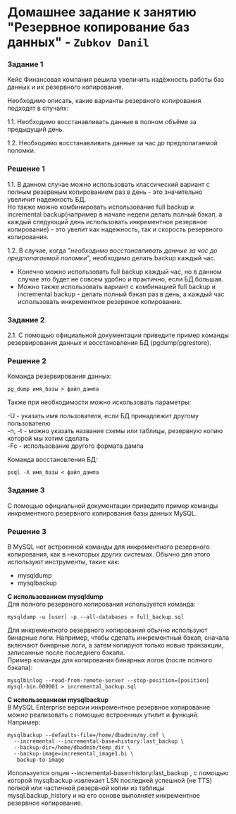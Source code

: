 # Домашнее задание к занятию "Резервное копирование баз данных" - `Zubkov Danil`

### Задание 1
Кейс
Финансовая компания решила увеличить надёжность работы баз данных и их резервного копирования.

Необходимо описать, какие варианты резервного копирования подходят в случаях:

1.1. Необходимо восстанавливать данные в полном объёме за предыдущий день.

1.2. Необходимо восстанавливать данные за час до предполагаемой поломки.

### Решение 1
1.1. В данном случае можно использовать классический вариант с полным резервным копированием раз в день - это значительно увеличит надежность БД.<br>
Но также можно комбинировать использование full backup и incremental backup(например в начале недели делать полный бэкап, а каждый следующий день использовать инкрементное резервное копирование) - это увелит как надежность, так и скорость резервного копирования.

1.2. В случае, когда "*необходимо восстанавливать данные за час до предполагаемой поломки*", необходимо делать backup каждый час.
- Конечно можно использовать full backup каждый час, но в данном случае это будет не совсем удобно и практично, если БД большая.
- Можно также использовать вариант с комбинацией full backup и incremental backup - делать полный бэкап раз в день, а каждый час использовать инкрементное резервное копирование.


### Задание 2
2.1. С помощью официальной документации приведите пример команды резервирования данных и восстановления БД (pgdump/pgrestore).

### Решение 2

Команда резервирования данных:
```
pg_dump имя_базы > файл_дампа
```
Также при необходимости можно искользовать параметры:

-U - указать имя пользователя, если БД принадлежит другому пользователю<br>
-n, -t - можно указать название схемы или таблицы, резервную копию которой мы хотим сделать<br>
-Fc - использование другого формата дампа<br>

Команда восстановления БД:
```
psql -X имя_базы < файл_дампа
```


### Задание 3
С помощью официальной документации приведите пример команды инкрементного резервного копирования базы данных MySQL.

### Решение 3
В MySQL нет встроенной команды для инкрементного резервного копирования, как в некоторых других системах. Обычно для этого используют инструменты, такие как:
- mysqldump
- mysqlbackup<br>

**С использованием mysqldump**<br>
Для полного резервного копирования используется команда:
```
mysqldump -u [user] -p --all-databases > full_backup.sql
```
Для инкрементного резервного копирования обычно используют бинарные логи. Например, чтобы сделать инкрементный бэкап, сначала включают бинарные логи, а затем копируют только новые транзакции, записанные после последнего бэкапа.<br>
Пример команды для копирования бинарных логов (после полного бэкапа):
```
mysqlbinlog --read-from-remote-server --stop-position=[position] mysql-bin.000001 > incremental_backup.sql
```


**С использованием mysqlbackup**<br>
В MySQL Enterprise версии инкрементное резервное копирование можно реализовать с помощью встроенных утилит и функций.<br>
Например:
```
mysqlbackup --defaults-file=/home/dbadmin/my.cnf \
  --incremental --incremental-base=history:last_backup \
  --backup-dir=/home/dbadmin/temp_dir \
  --backup-image=incremental_image1.bi \
   backup-to-image
```
Используется опция --incremental-base=history:last_backup , с помощью которой mysqlbackup извлекает LSN последней успешной (не TTS) полной или частичной резервной копии из таблицы mysql.backup_history и на его основе выполняет инкрементное резервное копирование.
